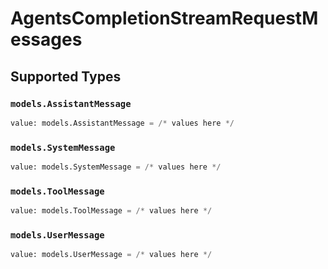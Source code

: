 # AgentsCompletionStreamRequestMessages


## Supported Types

### `models.AssistantMessage`

```python
value: models.AssistantMessage = /* values here */
```

### `models.SystemMessage`

```python
value: models.SystemMessage = /* values here */
```

### `models.ToolMessage`

```python
value: models.ToolMessage = /* values here */
```

### `models.UserMessage`

```python
value: models.UserMessage = /* values here */
```

